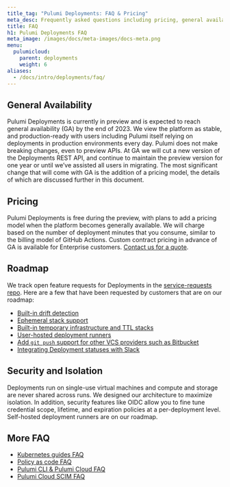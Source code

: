 ```yaml
---
title_tag: "Pulumi Deployments: FAQ & Pricing"
meta_desc: Frequently asked questions including pricing, general availability, and roadmap.
title: FAQ
h1: Pulumi Deployments FAQ
meta_image: /images/docs/meta-images/docs-meta.png
menu:
  pulumicloud:
    parent: deployments
    weight: 6
aliases:
  - /docs/intro/deployments/faq/
---
```


## General Availability

Pulumi Deployments is currently in preview and is expected to reach general availability (GA) by the end of 2023. We view the platform as stable, and production-ready with users including Pulumi itself relying on deployments in production environments every day. Pulumi does not make breaking changes, even to preview APIs. At GA we will cut a new version of the Deployments REST API, and continue to maintain the preview version for one year or until we’ve assisted all users in migrating. The most significant change that will come with GA is the addition of a pricing model, the details of which are discussed further in this document.

## Pricing

Pulumi Deployments is free during the preview, with plans to add a pricing model when the platform becomes generally available. We will charge based on the number of deployment minutes that you consume, similar to the billing model of GitHub Actions. Custom contract pricing in advance of GA is available for Enterprise customers.  [Contact us for a quote](https://pulumi.com/contact/?form=sales).

## Roadmap

We track open feature requests for Deployments in the [service-requests repo](https://github.com/pulumi/service-requests). Here are a few that have been requested by customers that are on our roadmap:

- [Built-in drift detection](https://github.com/pulumi/service-requests/issues/173)
- [Ephemeral stack support](https://github.com/pulumi/service-requests/issues/206)
- [Built-in temporary infrastructure and TTL stacks](https://github.com/pulumi/service-requests/issues/149)
- [User-hosted deployment runners](https://github.com/pulumi/service-requests/issues/207)
- [Add `git push` support for other VCS providers such as Bitbucket](https://github.com/pulumi/service-requests/issues/162)
- [Integrating Deployment statuses with Slack](https://github.com/pulumi/service-requests/issues/168)

## Security and Isolation

Deployments run on single-use virtual machines and compute and storage are never shared across runs. We designed our architecture to maximize isolation. In addition, security features like OIDC allow you to fine tune credential scope, lifetime, and expiration policies at a per-deployment level. Self-hosted deployment runners are on our roadmap.

## More FAQ

- [Kubernetes guides FAQ](/docs/clouds/kubernetes/guides/faq/)
- [Policy as code FAQ](/docs/using-pulumi/crossguard/faq/)
- [Pulumi CLI & Pulumi Cloud FAQ](/docs/support/faq/)
- [Pulumi Cloud SCIM FAQ](/docs/pulumi-cloud/access-management/scim/faq/)
